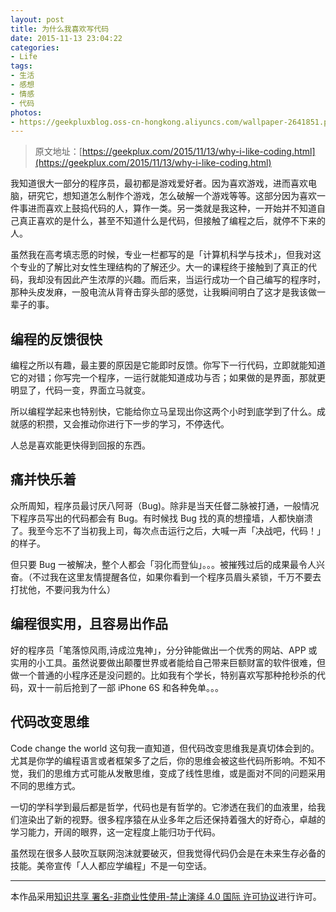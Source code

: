 ```yaml
---
layout: post
title: 为什么我喜欢写代码
date: 2015-11-13 23:04:22
categories:
- Life
tags:
- 生活
- 感想
- 情感
- 代码
photos:
- https://geekpluxblog.oss-cn-hongkong.aliyuncs.com/wallpaper-2641851.png
---
```


> 原文地址：[https://geekplux.com/2015/11/13/why-i-like-coding.html](https://geekplux.com/2015/11/13/why-i-like-coding.html)

我知道很大一部分的程序员，最初都是游戏爱好者。因为喜欢游戏，进而喜欢电脑，研究它，想知道怎么制作个游戏，怎么破解一个游戏等等。这部分因为喜欢一件事进而喜欢上鼓捣代码的人，算作一类。另一类就是我这种，一开始并不知道自己真正喜欢的是什么，甚至不知道什么是代码，但接触了编程之后，就停不下来的人。

虽然我在高考填志愿的时候，专业一栏都写的是「计算机科学与技术」，但我对这个专业的了解比对女性生理结构的了解还少。大一的课程终于接触到了真正的代码，我却没有因此产生浓厚的兴趣。而后来，当运行成功一个自己编写的程序时，那种头皮发麻，一股电流从背脊击穿头部的感觉，让我瞬间明白了这才是我该做一辈子的事。

## 编程的反馈很快

编程之所以有趣，最主要的原因是它能即时反馈。你写下一行代码，立即就能知道它的对错；你写完一个程序，一运行就能知道成功与否；如果做的是界面，那就更明显了，代码一变，界面立马就变。

所以编程学起来也特别快，它能给你立马呈现出你这两个小时到底学到了什么。成就感的积攒，又会推动你进行下一步的学习，不停迭代。

人总是喜欢能更快得到回报的东西。

## 痛并快乐着

<!-- more -->

众所周知，程序员最讨厌八阿哥（Bug)。除非是当天任督二脉被打通，一般情况下程序员写出的代码都会有 Bug。有时候找 Bug 找的真的想撞墙，人都快崩溃了。我至今忘不了当初我上司，每次点击运行之后，大喊一声「决战吧，代码！」的样子。

但只要 Bug 一被解决，整个人都会「羽化而登仙」。。。被摧残过后的成果最令人兴奋。（不过我在这里友情提醒各位，如果你看到一个程序员眉头紧锁，千万不要去打扰他，不要问我为什么）

## 编程很实用，且容易出作品

好的程序员「笔落惊风雨,诗成泣鬼神」，分分钟能做出一个优秀的网站、APP 或实用的小工具。虽然说要做出颠覆世界或者能给自己带来巨额财富的软件很难，但做一个普通的小程序还是没问题的。比如我有个学长，特别喜欢写那种抢秒杀的代码，双十一前后抢到了一部 iPhone 6S 和各种免单。。。

## 代码改变思维

Code change the world 这句我一直知道，但代码改变思维我是真切体会到的。尤其是你学的编程语言或者框架多了之后，你的思维会被这些代码所影响。不知不觉，我们的思维方式可能从发散思维，变成了线性思维，或是面对不同的问题采用不同的思维方式。

一切的学科学到最后都是哲学，代码也是有哲学的。它渗透在我们的血液里，给我们渲染出了新的视野。很多程序猿在从业多年之后还保持着强大的好奇心，卓越的学习能力，开阔的眼界，这一定程度上能归功于代码。

虽然现在很多人鼓吹互联网泡沫就要破灭，但我觉得代码仍会是在未来生存必备的技能。美帝宣传「人人都应学编程」不是一句空话。

---

本作品采用[知识共享 署名-非商业性使用-禁止演绎 4.0 国际 许可协议](http://creativecommons.org/licenses/by-nc-nd/4.0/)进行许可。
